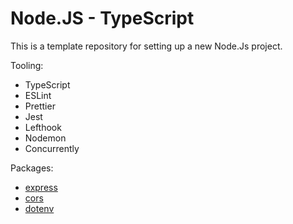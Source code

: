 # Node.JS - TypeScript

This is a template repository for setting up a new Node.Js project.

Tooling:

- TypeScript
- ESLint
- Prettier
- Jest
- Lefthook
- Nodemon
- Concurrently

Packages:

- [express](https://www.npmjs.com/package/express)
- [cors](https://www.npmjs.com/package/cors)
- [dotenv](https://www.npmjs.com/package/dotenv)
